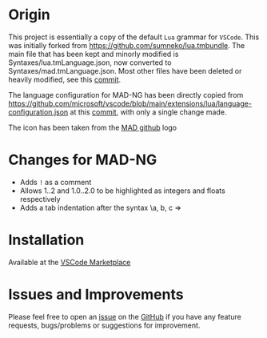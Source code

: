 # Origin

This project is essentially a copy of the default `Lua` grammar for `VSCode`. This was initially forked from https://github.com/sumneko/lua.tmbundle. The main file that has been kept and minorly modified is Syntaxes/lua.tmLanguage.json, now converted to Syntaxes/mad.tmLanguage.json. Most other files have been deleted or heavily modified, see this [commit](https://github.com/jgray-19/madng-language/commit/dfd270e83154f82ebb9ad50719c6499d73db9473).  

The language configuration for MAD-NG has been directly copied from https://github.com/microsoft/vscode/blob/main/extensions/lua/language-configuration.json at this [commit](https://github.com/microsoft/vscode/commit/e9bb8b306c94be2d66ec64f2da186e58399a08fd), with only a single change made.

The icon has been taken from the [MAD github](https://github.com/MethodicalAcceleratorDesign) logo

# Changes for MAD-NG

- Adds `!` as a comment
- Allows 1..2 and 1.0..2.0 to be highlighted as integers and floats respectively
- Adds a tab indentation after the syntax \a, b, c => 

# Installation

Available at the [VSCode Marketplace](https://marketplace.visualstudio.com/items?itemName=jgray-19.mad-tmlanguage)

# Issues and Improvements

Please feel free to open an [issue](https://github.com/jgray-19/madng-language/issues) on the [GitHub](https://github.com/jgray-19/madng-language) if you have any feature requests, bugs/problems or suggestions for improvement.
